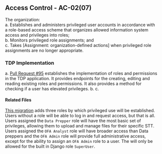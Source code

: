 ## Access Control - AC-02(07)

The organization:  
a. Establishes and administers privileged user accounts in accordance with a 
role-based access scheme that organizes allowed information system access and 
privileges into roles;  
b. Monitors privileged role assignments; and  
c. Takes [Assignment: organization-defined actions] when privileged role 
assignments are no longer appropriate.

### TDP Implementation

a. [Pull Request #95](https://github.com/HHS/TANF-app/pull/95) establishes the
implementation of roles and permissions in the TDP application. It provides 
endpoints for the creating, editing and reading existing roles and permissions.
It also provides a method for checking if a user has elevated privileges. 
b. 
c. 

#### Related Files

[This migration](tdrs-backend/tdpservice/users/migrations/0006_auto_20201117_1717.py) 
adds three roles by which privileged use will be established. Users without a role
will be able to log in and request access, but that is all. Users assigned the
`Data Prepper` role will have the most basic set of privileges, allowing them to 
upload and manage files for their specific STT. Users assigned the `OFA Analyst` role
will have broader access than Data preppers and the `OFA Admin` role will provide 
full administrative access, except for the ability to assign an `OFA Admin` role
to a user. The will only be allowed for the built in Django role `SuperUser`.
